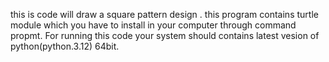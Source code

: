 this is code will draw a square pattern design . 
this program contains turtle module which you have to install in your computer through command propmt.
For running this code your system should contains latest vesion of python(python.3.12) 64bit.


